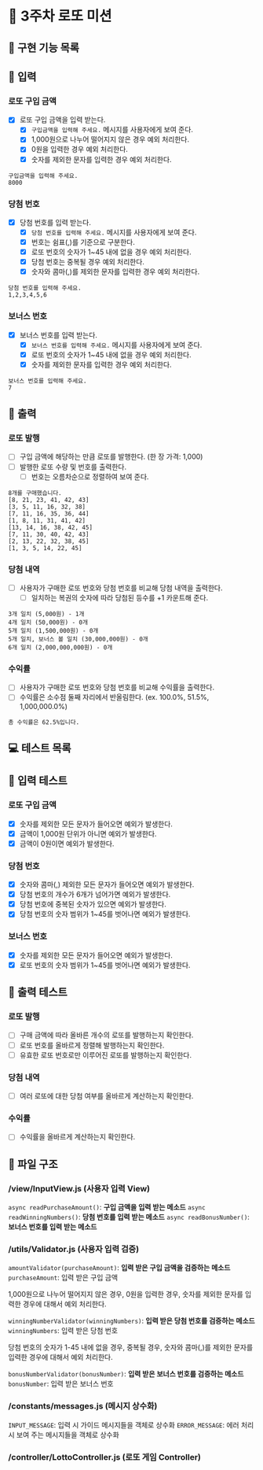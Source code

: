 # 🚖 3주차 로또 미션

## 🚀 구현 기능 목록

## 💬 입력

### 로또 구입 금액

- [x] 로또 구입 금액을 입력 받는다.
  - [x] `구입금액을 입력해 주세요.` 메시지를 사용자에게 보여 준다.
  - [x] 1,000원으로 나누어 떨어지지 않은 경우 예외 처리한다.
  - [x] 0원을 입력한 경우 예외 처리한다.
  - [x] 숫자를 제외한 문자를 입력한 경우 예외 처리한다.

```
구입금액을 입력해 주세요.
8000
```

### 당첨 번호

- [x] 당첨 번호를 입력 받는다.
  - [x] `당첨 번호를 입력해 주세요.` 메시지를 사용자에게 보여 준다.
  - [x] 번호는 쉼표(,)를 기준으로 구분한다.
  - [x] 로또 번호의 숫자가 1~45 내에 없을 경우 예외 처리한다.
  - [x] 당첨 번호는 중복될 경우 예외 처리한다.
  - [x] 숫자와 콤마(,)를 제외한 문자를 입력한 경우 예외 처리한다.

```
당첨 번호를 입력해 주세요.
1,2,3,4,5,6
```

### 보너스 번호

- [x] 보너스 번호를 입력 받는다.
  - [x] `보너스 번호를 입력해 주세요.` 메시지를 사용자에게 보여 준다.
  - [x] 로또 번호의 숫자가 1~45 내에 없을 경우 예외 처리한다.
  - [x] 숫자를 제외한 문자를 입력한 경우 예외 처리한다.

```
보너스 번호를 입력해 주세요.
7
```

## 🎱 출력

### 로또 발행

- [ ] 구입 금액에 해당하는 만큼 로또를 발행한다. (한 장 가격: 1,000)
- [ ] 발행한 로또 수량 및 번호를 출력한다.
  - [ ] 번호는 오름차순으로 정렬하여 보여 준다.

```
8개를 구매했습니다.
[8, 21, 23, 41, 42, 43]
[3, 5, 11, 16, 32, 38]
[7, 11, 16, 35, 36, 44]
[1, 8, 11, 31, 41, 42]
[13, 14, 16, 38, 42, 45]
[7, 11, 30, 40, 42, 43]
[2, 13, 22, 32, 38, 45]
[1, 3, 5, 14, 22, 45]
```

### 당첨 내역

- [ ] 사용자가 구매한 로또 번호와 당첨 번호를 비교해 당첨 내역을 출력한다.
  - [ ] 일치하는 복권의 숫자에 따라 당첨된 등수를 +1 카운트해 준다.

```
3개 일치 (5,000원) - 1개
4개 일치 (50,000원) - 0개
5개 일치 (1,500,000원) - 0개
5개 일치, 보너스 볼 일치 (30,000,000원) - 0개
6개 일치 (2,000,000,000원) - 0개
```

### 수익률

- [ ] 사용자가 구매한 로또 번호와 당첨 번호를 비교해 수익률을 출력한다.
- [ ] 수익률은 소수점 둘째 자리에서 반올림한다. (ex. 100.0%, 51.5%, 1,000,000.0%)

```
총 수익률은 62.5%입니다.
```

## 💻 테스트 목록

## 💬 입력 테스트

### 로또 구입 금액

- [x] 숫자를 제외한 모든 문자가 들어오면 예외가 발생한다.
- [x] 금액이 1,000원 단위가 아니면 예외가 발생한다.
- [x] 금액이 0원이면 예외가 발생한다.

### 당첨 번호

- [x] 숫자와 콤마(,) 제외한 모든 문자가 들어오면 예외가 발생한다.
- [x] 당첨 번호의 개수가 6개가 넘어가면 예외가 발생한다.
- [x] 당첨 번호에 중복된 숫자가 있으면 예외가 발생한다.
- [x] 당첨 번호의 숫자 범위가 1~45를 벗어나면 예외가 발생한다.

### 보너스 번호

- [x] 숫자를 제외한 모든 문자가 들어오면 예외가 발생한다.
- [x] 로또 번호의 숫자 범위가 1~45를 벗어나면 예외가 발생한다.

## 🎱 출력 테스트

### 로또 발행

- [ ] 구매 금액에 따라 올바른 개수의 로또를 발행하는지 확인한다.
- [ ] 로또 번호를 올바르게 정렬해 발행하는지 확인한다.
- [ ] 유효한 로또 번호로만 이루어진 로또를 발행하는지 확인한다.

### 당첨 내역

- [ ] 여러 로또에 대한 당첨 여부를 올바르게 계산하는지 확인한다.

### 수익률

- [ ] 수익률을 올바르게 계산하는지 확인한다.

## 📂 파일 구조

### /view/InputView.js (사용자 입력 View)

`async readPurchaseAmount()`: **구입 금액을 입력 받는 메소드**
`async readWinningNumbers()`: **당첨 번호를 입력 받는 메소드**
`async readBonusNumber()`: **보너스 번호를 입력 받는 메소드**

### /utils/Validator.js (사용자 입력 검증)

`amountValidator(purchaseAmount)`: **입력 받은 구입 금액을 검증하는 메소드**  
`purchaseAmount`: 입력 받은 구입 금액

1,000원으로 나누어 떨어지지 않은 경우, 0원을 입력한 경우, 숫자를 제외한 문자를 입력한 경우에 대해서 예외 처리한다.

`winningNumberValidator(winningNumbers)`: **입력 받은 당첨 번호를 검증하는 메소드**  
`winningNumbers`: 입력 받은 당첨 번호

당첨 번호의 숫자가 1-45 내에 없을 경우, 중복될 경우, 숫자와 콤마(,)를 제외한 문자를 입력한 경우에 대해서 예외 처리한다.

`bonusNumberValidator(bonusNumber)`: **입력 받은 보너스 번호를 검증하는 메소드**  
`bonusNumber`: 입력 받은 보너스 번호

### /constants/messages.js (메시지 상수화)

`INPUT_MESSAGE`: 입력 시 가이드 메시지들을 객체로 상수화
`ERROR_MESSAGE`: 에러 처리 시 보여 주는 메시지들을 객체로 상수화

### /controller/LottoController.js (로또 게임 Controller)
